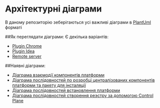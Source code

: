 # Архітектурні діаграми
В даному репозиторію зеберігаються усі важливі діаграми в [PlantUml](https://plantuml.com/) форматі 

##Як переглядати діаграми:
Є декілька варіантів:
* [Plugin Chrome](https://chrome.google.com/webstore/detail/plantuml-viewer/legbfeljfbjgfifnkmpoajgpgejojooj?hl=ru)
* [Plugin Idea](https://plugins.jetbrains.com/plugin/7017-plantuml-integration)
* [Remote server](http://www.plantuml.com/plantuml/uml/SyfFKj2rKt3CoKnELR1Io4ZDoSa70000)

##Наявні діаграми:
* [Діаграма взаємодії компонентів платформи](/infrastructure/ddm-control-plane-components.puml)
* [Діаграма послідовностей по розробці централізованих компонентів платформи та пакету для інсталяції](/infrastructure/gitops-main-flow.puml)
* [Діаграма послідовностей встановлення платформи](/infrastructure/ddm-platform-install.puml)
* [Діаграма послідовностей створення реэстру за допомогою Control Plane](/infrastructure/ddm-registry-creation-details.puml)